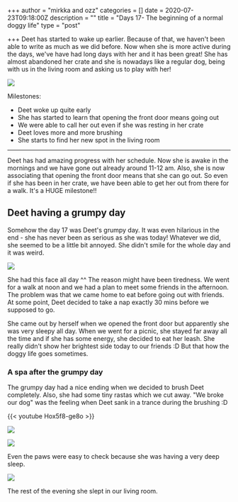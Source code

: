 +++
author = "mirkka and ozz"
categories = []
date = 2020-07-23T09:18:00Z
description = ""
title = "Days 17- The beginning of a normal doggy life"
type = "post"

+++
Deet has started to wake up earlier. Because of that, we haven't been able to write as much as we did before. Now when she is more active during the days, we've have had long days with her and it has been great! She has almost abandoned her crate and she is nowadays like a regular dog, being with us in the living room and asking us to play with her!

![](/images/20200722_135612.jpg)

Milestones:

* Deet woke up quite early
* She has started to learn that opening the front door means going out
* We were able to call her out even if she was resting in her crate
* Deet loves more and more brushing
* She starts to find her new spot in the living room

***

Deet has had amazing progress with her schedule. Now she is awake in the mornings and we have gone out already around 11-12 am. Also, she is now associating that opening the front door means that she can go out. So even if she has been in her crate, we have been able to get her out from there for a walk. It's a HUGE milestone!!

## Deet having a grumpy day

Somehow the day 17 was Deet's grumpy day. It was even hilarious in the end - she has never been as serious as she was today! Whatever we did, she seemed to be a little bit annoyed. She didn't smile for the whole day and it was weird.

![](/images/20200721_204403.jpg)

She had this face all day ^^ The reason might have been tiredness. We went for a walk at noon and we had a plan to meet some friends in the afternoon. The problem was that we came home to eat before going out with friends. At some point, Deet decided to take a nap exactly 30 mins before we supposed to go.

She came out by herself when we opened the front door but apparently she was very sleepy all day. When we went for a picnic, she stayed far away all the time and if she has some energy, she decided to eat her leash. She really didn't show her brightest side today to our friends :D But that how the doggy life goes sometimes.

### A spa after the grumpy day

The grumpy day had a nice ending when we decided to brush Deet completely. Also, she had some tiny rastas which we cut away. "We broke our dog" was the feeling when Deet sank in a trance during the brushing :D

{{< youtube Hox5f8-ge8o >}}

![](/images/20200721_221924.jpg)

![](/images/20200721_222555.jpg)

Even the paws were easy to check because she was having a very deep sleep.

![](/images/20200721_231056.jpg)

The rest of the evening she slept in our living room.